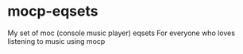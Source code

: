 mocp-eqsets
===========

My set of moc (console music player) eqsets
For everyone who loves listening to music using mocp
